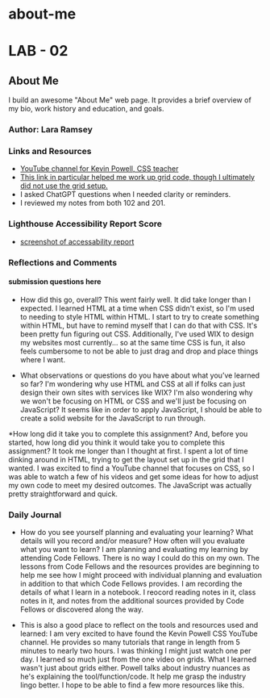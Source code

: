 # about-me

# LAB - 02

## About Me

I build an awesome "About Me" web page. It provides a brief overview of my bio, work history and education, and goals.

### Author: Lara Ramsey

### Links and Resources

* [YouTube channel for Kevin Powell, CSS teacher](https://www.youtube.com/@KevinPowell)
* [This link in particular helped me work up grid code, though I ultimately did not use the grid setup.](https://youtu.be/8QSqwbSztnA?si=4oOX_77eQ49CzOu1)
* I asked ChatGPT questions when I needed clarity or reminders.
* I reviewed my notes from both 102 and 201.

### Lighthouse Accessibility Report Score

* [screenshot of accessability report](class02screenshot.png)

### Reflections and Comments

#### submission questions here

* How did this go, overall? This went fairly well. It did take longer than I expected. I learned HTML at a time when CSS didn't exist, so I'm used to needing to style HTML within HTML. I start to try to create something within HTML, but have to remind myself that I can do that with CSS. It's been pretty fun figuring out CSS. Additionally, I've used WIX to design my websites most currently... so at the same time CSS is fun, it also feels cumbersome to not be able to just drag and drop and place things where I want.

* What observations or questions do you have about what you’ve learned so far? I'm wondering why use HTML and CSS at all if folks can just design their own sites with services like WIX? I'm also wondering why we won't be focusing on HTML or CSS and we'll just be focusing on JavaScript? It seems like in order to apply JavaScript, I should be able to create a solid website for the JavaScript to run through.

*How long did it take you to complete this assignment? And, before you started, how long did you think it would take you to complete this assignment? It took me longer than I thought at first. I spent a lot of time dinking around in HTML, trying to get the layout set up in the grid that I wanted. I was excited to find a YouTube channel that focuses on CSS, so I was able to watch a few of his videos and get some ideas for how to adjust my own code to meet my desired outcomes. The JavaScript was actually pretty straightforward and quick. 

### Daily Journal

* How do you see yourself planning and evaluating your learning? What details will you record and/or measure? How often will you evaluate what you want to learn? I am planning and evaluating my learning by attending Code Fellows. There is no way I could do this on my own. The lessons from Code Fellows and the resources provides are beginning to help me see how I might proceed with individual planning and evaluation in addition to that which Code Fellows provides. I am recording the details of what I learn in a notebook. I reocord reading notes in it, class notes in it, and notes from the additional sources provided by Code Fellows or discovered along the way. 

* This is also a good place to reflect on the tools and resources used and learned: I am very excited to have found the Kevin Powell CSS YouTube channel. He provides so many tutorials that range in length from 5 minutes to nearly two hours. I was thinking I might just watch one per day. I learned so much just from the one video on grids. What I learned wasn't just about grids either. Powell talks about industry nuances as he's explaining the tool/function/code. It help me grasp the industry lingo better. I hope to be able to find a few more resources like this.